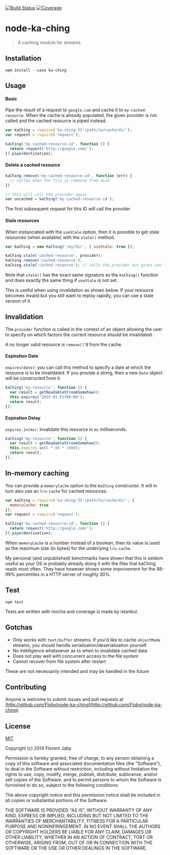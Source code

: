 [![Build Status][travis-image]][travis-url] [![Coverage][coveralls-image]][coveralls-url]

node-ka-ching
==================

> A caching module for streams

Installation
------------

    npm install --save ka-ching

Usage
-----


#### Basic

Pipe the result of a request to `google.com` and cache it to `my-cached-resource`.
When the cache is already populated, the given provider is not called and the cached
resource is piped instead.

```javascript
var kaChing = require('ka-ching')('/path/to/cache/dir');
var request = require('request');

kaChing('my-cached-resource-id', function () {
  return request('http://google.com/');
}).pipe(destination);

```

#### Delete a cached resource


```javascript
kaChing.remove('my-cached-resource-id', function (err) {
  // called when the file is removed from disk
})

// this will call the provider again
var uncached = kaChing('my-cached-resource-id');
```

The first subsequent request for this ID will call the provider

#### Stale resources

When instanciated with the `useStale` option, then it is possible
to get stale resources (when available) with the `stale()` method.

```javascript
var kaChing = new KaChing('/my/dir', { useStale: true });

kaChing.stale('cached-resource', provider);
kaChing.remove('cached-resource');
kaChing.stale('cached-resource'); // calls the provider but gives you the cached version
```

Note that `stale()` has the exact same signature as the `kaChing()` function and
does exactly the same thing if `useStale` is not set.

This is useful when using invalidation as shown below. If your resource
becomes invalid but you still want to reploy rapidly, you can use a stale
version of it.

Invalidation
------------

The `provider` function is called in the context of an object allowing
the user to specify on which factors the current resource should be
invalidated.

A no longer valid resource is `remove()`'d from the cache.

#### Expiration Date

`expires(date)`: you can call this method to specify a date at which the resource
is to be invalidated.
If you provide a string, then a new `Date` object will be constructed from it.

```javascript
kaChing('my-resource', function () {
  var result = getReadableStreamSomehow();
  this.expires('2015-01-01T00:00');
  return result;
});
```

#### Expiration Delay

`expires.in(ms)`: invalidate this resource in `ms` milliseconds.

```javascript
kaChing('my-resource', function () {
  var result = getReadableStreamSomehow();
  this.expires.in(5 * 60 * 1000);
  return result;
});
```


In-memory caching
-----------------

You can provide a `memoryCache` option to the `KaChing` constructor.
It will in turn also use an `lru-cache` for cached resources.

```javascript
var kaChing = require('ka-ching')('/path/to/cache/dir', {
  memoryCache: true
});
var request = require('request');

kaChing('my-cached-resource-id', function () {
  return request('http://google.com/');
}).pipe(destination);

```

When `memoryCache` is a number instead of a boolean, then its value is used
as the maximum size (in bytes) for the underlying `lru-cache`.

My personal (and unpublished) benchmarks have shown that this is seldom useful
as your OS is probably already doing it with the files that kaChing reads most
often. They have however shown some improvement for the 98-99% percentiles
in a HTTP server of roughly 30%.


Test
----

	npm test
    
Tests are written with mocha and coverage is made by istanbul.


Gotchas
-------

* Only works with `text/buffer` streams. If you'd like to cache `objectMode` streams,
you should handle serialisation/deserialisation yourself
* No intelligence whatsoever as to when to invalidate cached data
* Does not play well with concurrent access to the file system
* Cannot recover from file system after restart

These are not necessarily intended and may be handled in the future

Contributing
------------

Anyone is welcome to submit issues and pull requests at [http://github.com/Floby/node-ka-ching](http://github.com/Floby/node-ka-ching)


License
-------

[MIT](http://opensource.org/licenses/MIT)

Copyright (c) 2014 Florent Jaby

Permission is hereby granted, free of charge, to any person obtaining a copy of this software and associated documentation files (the "Software"), to deal in the Software without restriction, including without limitation the rights to use, copy, modify, merge, publish, distribute, sublicense, and/or sell copies of the Software, and to permit persons to whom the Software is furnished to do so, subject to the following conditions:

The above copyright notice and this permission notice shall be included in all copies or substantial portions of the Software.

THE SOFTWARE IS PROVIDED "AS IS", WITHOUT WARRANTY OF ANY KIND, EXPRESS OR IMPLIED, INCLUDING BUT NOT LIMITED TO THE WARRANTIES OF MERCHANTABILITY, FITNESS FOR A PARTICULAR PURPOSE AND NONINFRINGEMENT. IN NO EVENT SHALL THE AUTHORS OR COPYRIGHT HOLDERS BE LIABLE FOR ANY CLAIM, DAMAGES OR OTHER LIABILITY, WHETHER IN AN ACTION OF CONTRACT, TORT OR OTHERWISE, ARISING FROM, OUT OF OR IN CONNECTION WITH THE SOFTWARE OR THE USE OR OTHER DEALINGS IN THE SOFTWARE.


[travis-image]: http://img.shields.io/travis/Floby/node-ka-ching/master.svg?style=flat
[travis-url]: https://travis-ci.org/Floby/node-ka-ching
[coveralls-image]: http://img.shields.io/coveralls/Floby/node-ka-ching/master.svg?style=flat
[coveralls-url]: https://coveralls.io/r/Floby/node-ka-ching



